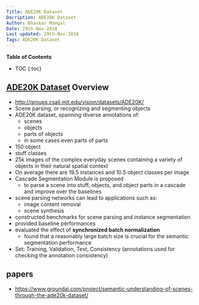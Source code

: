 ```yaml
---
Title: ADE20K Dataset
Decription: ADE20K Dataset
Author: Bhaskar Mangal
Date: 29th-Nov-2018
Last updated: 29th-Nov-2018
Tags: ADE20K Dataset
---
```


**Table of Contents**
* TOC
{:toc}


## [ADE20K Dataset](http://groups.csail.mit.edu/vision/datasets/ADE20K) Overview
* http://groups.csail.mit.edu/vision/datasets/ADE20K/
* Scene parsing, or recognizing and segmenting objects
* ADE20K dataset, spanning diverse annotations of:
  * scenes
  * objects
  * parts of objects
  * in some cases even parts of parts
* 150 object
* stuff classes
* 25k images of the complex everyday scenes containing a variety of objects in their natural spatial context
* On average there are 19.5 instances and 10.5 object classes per image
* Cascade Segmentation Module is proposed
  *  to parse a scene into stuff, objects, and object parts in a cascade and improve over the baselines
* scene parsing networks can lead to applications such as:
  * image content removal
  *   scene synthesis
* constructed benchmarks for scene parsing and instance segmentation
* provided baseline performances
* evaluated the effect of **synchronized batch normalization**
  * found that a reasonably large batch size is crucial for the semantic segmentation performance
* Set: Training, Validation, Test, Consistency (annotations used for checking the annotation consistency)


## papers
* https://www.groundai.com/project/semantic-understanding-of-scenes-through-the-ade20k-dataset/